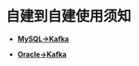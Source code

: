 # 自建到自建使用须知<a name="drs_04_0452"></a>

-   **[MySQL-\>Kafka](MySQL2Kakfa(自建同步步骤).md)**  

-   **[Oracle-\>Kafka](Oracle--Kafka.md)**  


